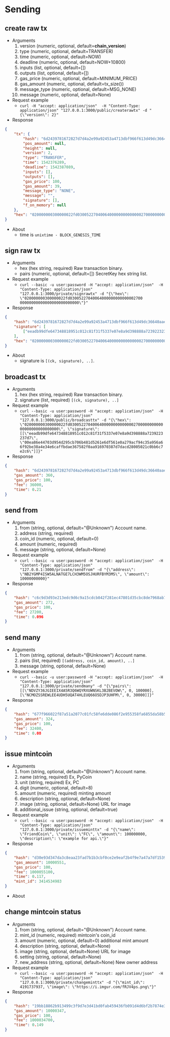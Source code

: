 Sending
====

create raw tx
----
* Arguments
    1. version  (numeric, optional, default=__chain_version__)
    2. type     (numeric, optional, default=TRANSFER)
    3. time     (numeric, optional, default=NOW)
    4. deadline (numeric, optional, default=NOW+10800)
    5. inputs         (list, optional, default=[])
    6. outputs        (list, optional, default=[])
    7. gas_price      (numeric, optional, default=MINIMUM_PRICE)
    8. gas_amount     (numeric, optional, default=tx_size())
    9. message_type   (numeric, optional, default=MSG_NONE)
    10. message        (numeric, optional, default=None)
* Request example
    * `curl -H "accept: application/json"  -H "Content-Type: application/json" "127.0.0.1:3000/public/createrawtx" -d "{\"version\": 2}"`
* Response
```json
{
    "tx": {
        "hash": "6d2439781672827d7d4a2e99a92453a4713dbf966f613d49dc36640aae62f392",
        "pos_amount": null,
        "height": null,
        "version": 2,
        "type": "TRANSFER",
        "time": 1542376289,
        "deadline": 1542387089,
        "inputs": [],
        "outputs": [],
        "gas_price": 100,
        "gas_amount": 39,
        "message_type": "NONE",
        "message": "",
        "signature": [],
        "f_on_memory": null
    },
    "hex": "020000000300000022fd0300522704006400000000000000270000000000000000000000000000"
}
```
* About
    * time is `unixtime - BLOCK_GENESIS_TIME`

sign raw tx
----
* Arguments
    * hex     (hex string, required)  Raw transaction binary.
    * pairs   (numeric, optional, default=[])  SecretKey hex string list.
* Request example
    * `curl --basic -u user:password -H "accept: application/json"  -H "Content-Type: application/json" "127.0.0.1:3000/private/signrawtx" -d "{\"hex\": \"020000000300000022fd03005227040064000000000000002700
00000000000000000000000000\"}"`
* Response
```json
{
    "hash": "6d2439781672827d7d4a2e99a92453a4713dbf966f613d49dc36640aae62f392",
    "signature": [
        ["eeadb99dfe647348818951c012c81f31f5337e07e8a9d398888a7239223237d7", "00ea86e44703d954d295cb706b481d5261e6df561e0a279acf94c35a956a66f92be38a4e34e6caffbdae367582f0aa916970387d7dacd28005021c0bb6c7e2c6"]
    ],
    "hex": "020000000300000022fd0300522704006400000000000000270000000000000000000000000000"
}
```
* About
    * signature is `[(ck, signature), ..]`.

broadcast tx
----
* Arguments
    1. hex        (hex string, required)  Raw transaction binary.
    2. signature  (list, required)  `[(ck, signature), ..]`
* Request example
    * `curl --basic -u user:password -H "accept: application/json"  -H "Content-Type: application/json" "127.0.0.1:3000/public/broadcasttx" -d "{\"hex\": \"020000000300000022fd0300522704006400000000000000270000000000000000000000000000\", \"signature\": [[\"eeadb99dfe647348818951c012c81f31f5337e07e8a9d398888a7239223237d7\", \"00ea86e44703d954d295cb706b481d5261e6df561e0a279acf94c35a956a66f92be38a4e34e6caffbdae367582f0aa916970387d7dacd28005021c0bb6c7e2c6\"]]}"`
* Response
```json
{
    "hash": "6d2439781672827d7d4a2e99a92453a4713dbf966f613d49dc36640aae62f392",
    "gas_amount": 360,
    "gas_price": 100,
    "fee": 36000,
    "time": 0.21
}
```

send from
----
* Arguments
    1. from      (string, optional, default="@Unknown")  Account name.
    2. address   (string, required)
    3. coin_id   (numeric, optional, default=0)
    4. amount    (numeric, required)
    5. message   (string, optional, default=None)
* Request example
    * `curl --basic -u user:password -H "accept: application/json"  -H "Content-Type: application/json" "127.0.0.1:3000/private/sendfrom" -d "{\"address\": \"NB2YGMP4ISW5ALNATGE7LCH3WM5OSJHURFBYM3MS\", \"amount\": 10000000000}"`
* Response
```json
{
    "hash": "c6c9d3d93e213edc9d6c9a15cdcb042f281ec47801d35cbc8de7968ab70e286c",
    "gas_amount": 272,
    "gas_price": 100,
    "fee": 27200,
    "time": 0.096
}
```

send many
----
* Arguments
    1. from      (string, optional, default="@Unknown")  Account name.
    2. pairs     (list, required) `[(address, coin_id, amount), ..]`
    3. message   (string, optional, default=None)
* Request example
    * `curl --basic -u user:password -H "accept: application/json"  -H "Content-Type: application/json" "127.0.0.1:3000/private/sendmany" -d "{\"pairs\": [[\"NDVZY36JGIEEIX4A5R3Q6WQYRXUWNSKL3B2BEVOW\", 0, 100000], [\"NCMOZSSREWLEE4UDH5UQAT4HLEUQ66O5DJP3UHFM\", 0, 30000]]}"`
* Response
```json
{
    "hash": "677f966022f87a51a2077c01fc58fe6dde086f2e955358fa6855da58b5a52c9b",
    "gas_amount": 324,
    "gas_price": 100,
    "fee": 32400,
    "time": 0.08
}
```

issue mintcoin
----
* Arguments
    1. from          (string, optional, default="@Unknown")  Account name.
    2. name          (string, required)   Ex, PyCoin
    3. unit          (string, required)   Ex, PC
    5. digit         (numeric, optional, default=8)
    4. amount        (numeric, required)  minting amount
    6. description   (string, optional, default=None)
    7. image         (string, optional, default=None)  URL for image
    8. additional_issue  (string, optional, default=true)
* Request example
    * `curl --basic -u user:password -H "accept: application/json"  -H "Content-Type: application/json" "127.0.0.1:3000/private/issueminttx" -d "{\"name\": \"FriendCoin\", \"unit\": \"FC\", \"amount\": 100000000, \"description\": \"example for api.\"}"`
* Response
```json
{
    "hash": "d30e93d347da3c8eaa23fad7b1b3cbf0ce2e9eaf2b4f9e7a47a7df153932ddf2",
    "gas_amount": 10000551,
    "gas_price": 100,
    "fee": 1000055100,
    "time": 0.117,
    "mint_id": 3414534983
}
```
* About

change mintcoin status
----
* Arguments
    1. from      (string, optional, default="@Unknown")  Account name.
    2. mint_id   (numeric, required)  mintcoin's coin_id
    3. amount    (numeric, optional, default=0)  additional mint amount
    4. description   (string, optional, default=None)
    5. image     (string, optional, default=None)  URL for image
    6. setting  (string, optional, default=None)
    7. new_address  (string, optional, default=None)  New owner address
* Request example
    * `curl --basic -u user:password -H "accept: application/json"  -H "Content-Type: application/json" "127.0.0.1:3000/private/changeminttx" -d "{\"mint_id\": 4191737937, \"image\": \"https://i.imgur.com/fRJV4ps.png\"}"`
* Response
```json
{
    "hash": "19bb18862b913499c3f9d7e3d41bd0fab459436fb091d4d6bf2b7874e39fdef1",
    "gas_amount": 10000347,
    "gas_price": 100,
    "fee": 1000034700,
    "time": 0.149
}
```
